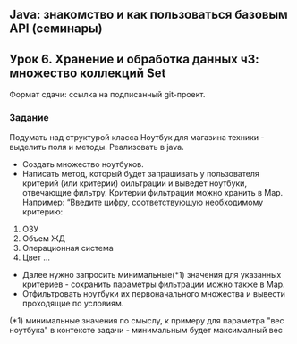 ## Java: знакомство и как пользоваться базовым API (семинары)
## Урок 6. Хранение и обработка данных ч3: множество коллекций Set

Формат сдачи: ссылка на подписанный git-проект.

### Задание

Подумать над структурой класса Ноутбук для магазина техники - выделить поля и методы. Реализовать в
java.
* Создать множество ноутбуков.
* Написать метод, который будет запрашивать у пользователя критерий (или критерии) фильтрации и
выведет ноутбуки, отвечающие фильтру. Критерии фильтрации можно хранить в Map. Например:
“Введите цифру, соответствующую необходимому критерию:
1. ОЗУ
2. Объем ЖД
3. Операционная система
4. Цвет …
* Далее нужно запросить минимальные(*1) значения для указанных критериев - сохранить параметры фильтрации можно также в Map.
* Отфильтровать ноутбуки их первоначального множества и вывести проходящие по условиям.

(*1) минимальные значения по смыслу, к примеру для параметра "вес ноутбука" в контексте задачи - минимальным будет максималный вес